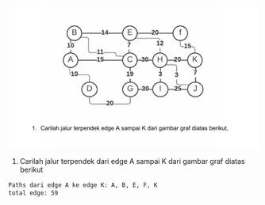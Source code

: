 <div align="center">
    <img src="https://github.com/Anraaa/StrukturData/blob/main/Tugas/Pertemuan12/soal1.png" alt="Soal 1">
</div>

1. Carilah jalur terpendek dari edge A sampai K dari gambar graf diatas berikut

```
Paths dari edge A ke edge K: A, B, E, F, K
total edge: 59
```